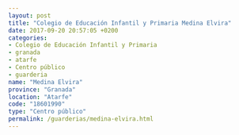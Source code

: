 ```yaml
---
layout: post
title: "Colegio de Educación Infantil y Primaria Medina Elvira"
date: 2017-09-20 20:57:05 +0200
categories:
- Colegio de Educación Infantil y Primaria
- granada
- atarfe
- Centro público
- guarderia
name: "Medina Elvira"
province: "Granada"
location: "Atarfe"
code: "18601990"
type: "Centro público"
permalink: /guarderias/medina-elvira.html
---
```

